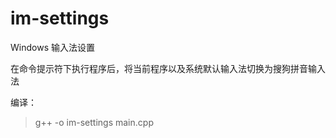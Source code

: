 im-settings
===========

Windows 输入法设置

在命令提示符下执行程序后，将当前程序以及系统默认输入法切换为搜狗拼音输入法

编译：  
> g++ -o im-settings main.cpp